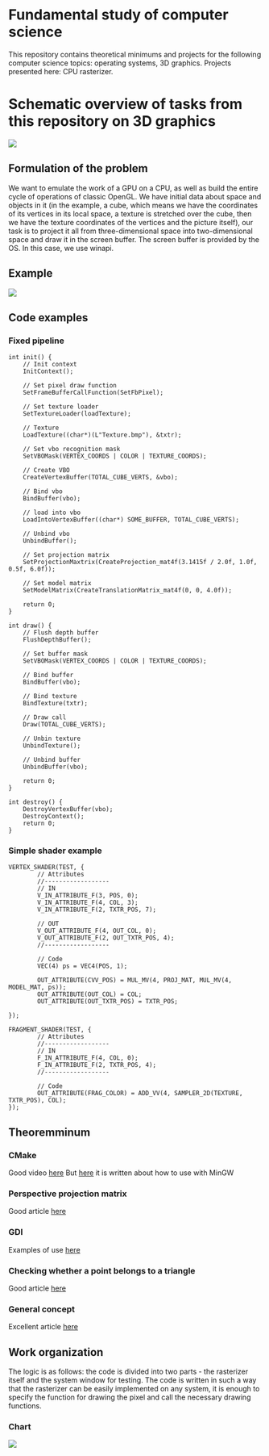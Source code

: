 # Fundamental study of computer science
This repository contains theoretical minimums and projects for the following computer science topics: operating systems, 3D graphics.
Projects presented here: CPU rasterizer.

# Schematic overview of tasks from this repository on 3D graphics
![](https://github.com/timattt/Computer-science-knowledge/blob/master/about/SYNOPSIS_SCHEME.png)


## Formulation of the problem
We want to emulate the work of a GPU on a CPU, as well as build the entire cycle of operations of classic OpenGL.
We have initial data about space and objects in it (in the example, a cube, which means we have the coordinates of its vertices in its local space, a texture is stretched over the cube,
then we have the texture coordinates of the vertices and the picture itself), our task is to project it all from three-dimensional space into two-dimensional space and draw it in the screen buffer.
The screen buffer is provided by the OS. In this case, we use winapi.

## Example
![](https://github.com/timattt/Computer-science-knowledge/blob/master/CpuRasterizer/about/NiceExample.gif)

## Code examples

### Fixed pipeline
```
int init() {
	// Init context
	InitContext();

	// Set pixel draw function
	SetFrameBufferCallFunction(SetFbPixel);

	// Set texture loader
	SetTextureLoader(loadTexture);

	// Texture
	LoadTexture((char*)(L"Texture.bmp"), &txtr);

	// Set vbo recognition mask
	SetVBOMask(VERTEX_COORDS | COLOR | TEXTURE_COORDS);

	// Create VBO
	CreateVertexBuffer(TOTAL_CUBE_VERTS, &vbo);

	// Bind vbo
	BindBuffer(vbo);

	// load into vbo
	LoadIntoVertexBuffer((char*) SOME_BUFFER, TOTAL_CUBE_VERTS);

	// Unbind vbo
	UnbindBuffer();

	// Set projection matrix
	SetProjectionMaxtrix(CreateProjection_mat4f(3.1415f / 2.0f, 1.0f, 0.5f, 6.0f));

	// Set model matrix
	SetModelMatrix(CreateTranslationMatrix_mat4f(0, 0, 4.0f));

	return 0;
}

int draw() {
	// Flush depth buffer
	FlushDepthBuffer();

	// Set buffer mask
	SetVBOMask(VERTEX_COORDS | COLOR | TEXTURE_COORDS);

	// Bind buffer
	BindBuffer(vbo);

	// Bind texture
	BindTexture(txtr);

	// Draw call
	Draw(TOTAL_CUBE_VERTS);

	// Unbin texture
	UnbindTexture();

	// Unbind buffer
	UnbindBuffer(vbo);

	return 0;
}

int destroy() {
	DestroyVertexBuffer(vbo);
	DestroyContext();
	return 0;
}
```
### Simple shader example
```
VERTEX_SHADER(TEST, {
		// Attributes
		//------------------
		// IN
		V_IN_ATTRIBUTE_F(3, POS, 0);
		V_IN_ATTRIBUTE_F(4, COL, 3);
		V_IN_ATTRIBUTE_F(2, TXTR_POS, 7);

		// OUT
		V_OUT_ATTRIBUTE_F(4, OUT_COL, 0);
		V_OUT_ATTRIBUTE_F(2, OUT_TXTR_POS, 4);
		//------------------

		// Code
		VEC(4) ps = VEC4(POS, 1);

		OUT_ATTRIBUTE(CVV_POS) = MUL_MV(4, PROJ_MAT, MUL_MV(4, MODEL_MAT, ps));
		OUT_ATTRIBUTE(OUT_COL) = COL;
		OUT_ATTRIBUTE(OUT_TXTR_POS) = TXTR_POS;

});

FRAGMENT_SHADER(TEST, {
		// Attributes
		//------------------
		// IN
		F_IN_ATTRIBUTE_F(4, COL, 0);
		F_IN_ATTRIBUTE_F(2, TXTR_POS, 4);
		//------------------

		// Code
		OUT_ATTRIBUTE(FRAG_COLOR) = ADD_VV(4, SAMPLER_2D(TEXTURE, TXTR_POS), COL);
});
```

## Theoremminum

### CMake
Good video [here](https://www.youtube.com/watch?v=gSTLzOmFChs)
But [here](https://stackoverflow.com/questions/59095842/cmake-mingw-compilation-on-windows-without-needing-the-g-mingw-makefiles-f) it is written about how to use with MinGW

### Perspective projection matrix
Good article [here](https://habr.com/ru/post/252771/)

### GDI
Examples of use [here](https://zetcode.com/gui/winapi/gdi/)

### Checking whether a point belongs to a triangle
Good article [here](https://cpp.mazurok.com/triangle/)

### General concept
Excellent article [here](https://habr.com/ru/post/257107/)

## Work organization
The logic is as follows: the code is divided into two parts - the rasterizer itself and the system window for testing.
The code is written in such a way that the rasterizer can be easily implemented on any system, it is enough to specify the function for drawing the pixel and call the necessary drawing functions.
### Chart
![](https://github.com/timattt/Computer-science-knowledge/blob/master/CpuRasterizer/about/Concept.png)
